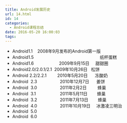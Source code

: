 ```yaml
---
title: Android发展历史
url: 14.html
id: 14
categories:
  - Android课程总结
date: 2016-05-20 16:00:03
tags:
---
```


*   Android1.1    2008年9月发布的Android第一版
*   Android1.5                                                       纸杯蛋糕
*   Android1.6                     2009年9月15日     甜甜圈
*   Android2.0/2.0.1/2.1  2009年10月26日   松饼
*   Android 2.2/2.2.1         2010年5月20日      冻酸奶
*   Android  2.3                   2010年12月7日      姜饼
*   Android  3.0                   2011年2月2日         蜂巢
*   Android  3.1                    2011年5月11日        蜂巢
*   Android  3.2                   2011年7月13日        蜂巢
*   Android  4.0                   2011年10月19日     冰激凌三明治
*   Android  5.0
*   Android  6.0